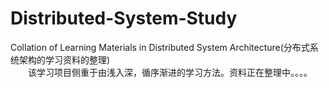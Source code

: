 # Distributed-System-Study
Collation of Learning Materials in Distributed System Architecture(分布式系统架构的学习资料的整理)  
　　该学习项目侧重于由浅入深，循序渐进的学习方法。资料正在整理中。。。。
